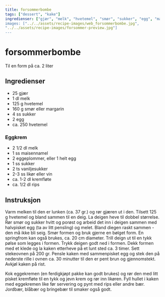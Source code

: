```yaml
---
title: forsommerbombe
tags: ["dessert", "kake"]
ingredienser: ["gjær", "melk", "hvetemel", "smør", "sukker", "egg", "maisennamel", "egg", vaniljepulver", "likør", "vin", "kremfløte", "rips"]
images: ["../../assets/recipe-images/web_forsommerbombe.jpg",
"../../assets/recipe-images/forsommer-preview.jpg"]
---
```


# forsommerbombe

Til en form på ca. 2 liter

## Ingredienser

- 25 gjær
- 1 dl melk
- 125 g hvetemel
- 160 g smør eller margarin
- 4 ss sukker
- 2 egg
- ca. 250 hvetemel

### Eggkrem

- 2 1/2 dl melk
- 1 ss maisennamel
- 2 eggeplommer, eller 1 helt egg
- 1 ss sukker
- 2 ts vaniljesukker
- 2-3 ss likør eller vin
- ca. 1-2 dl kremfløte
- ca. 1/2 dl rips

## Instruksjon

Varm melken til den er lunken (ca. 37 gr.) og rør gjæren ut i den. Tilsett 125 g hvetemel og bland sammen til en deig. La deigen heve til dobbel størrelse. Rør smør og sukker hvitt og porøst og arbeid det inn i deigen sammen med halvpisket egg (ta av litt pensling) og melet. Bland diegen raskt sammen - den må ikke bli seig. Smør formen og bruk gjerne en bølget form. En springfrom kan også brukes, ca. 20 cm diameter. Trill deign ut til en tykk pølse som legges i formen. Trykk deigen godt ned i formen. Dekk formen med et klede og la kaken etterheve på et lunt sted ca. 3 timer. Sett stekeovnen på 200 gr. Pensle kaken med sammenpisket egg og stek den på nederste rille i ovnen ca. 30 minutter til den er pent brun og gjennomstekt. Avkjøl kaken på rist.

Kok eggekremen (en ferdigkjøpt pakke kan godt brukes) og rør den med litt pisket kremfløte til en tykk og jevn krem og rør inn likøren. Fyll hullet i kaken med eggekremen like før servering og pynt med rips eller andre bær. Jordbær, blåbær og bringebær til smaker også godt.
